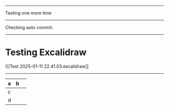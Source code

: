 ****

Testing one more time

---

Checking auto commit.

---
# Testing Excalidraw

![[Test 2025-01-11 22.41.03.excalidraw]]

--- 


| **a** | **b** |     |
| ----- | ----- | --- |
| c     |       |     |
| d     |       |     |

